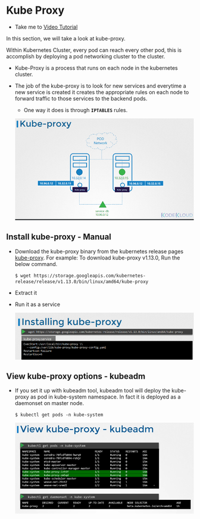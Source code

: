 # Kube Proxy
- Take me to [Video Tutorial](https://kodekloud.com/courses/539883/lectures/9808167)

In this section, we will take a look at kube-proxy.

Within Kubernetes Cluster, every pod can reach every other pod, this is accomplish by deploying a pod networking cluster to the cluster. 
- Kube-Proxy is a process that runs on each node in the kubernetes cluster.
- The job of the kube-proxy is to look for new services and everytime a new service is created it creates the appropriate rules on each node to forward traffic to those services to the backend pods.
  - One way it does is through **`IPTABLES`** rules.
  
  ![kube-proxy](../../images/kube-proxy.PNG)
  
## Install kube-proxy - Manual
- Download the kube-proxy binary from the kubernetes release pages [kube-proxy](https://storage.googleapis.com/kubernetes-release/release/v1.13.0/bin/linux/amd64/kube-proxy). For example: To download kube-proxy v1.13.0, Run the below command.
  ```
  $ wget https://storage.googleapis.com/kubernetes-release/release/v1.13.0/bin/linux/amd64/kube-proxy
  ```
- Extract it
- Run it as a service

  ![kube-proxy1](../../images/kube-proxy1.PNG)

## View kube-proxy options - kubeadm
- If you set it up with kubeadm tool, kubeadm tool will deploy the kube-proxy as pod in kube-system namespace. In fact it is deployed as a daemonset on master node.
  ```
  $ kubectl get pods -n kube-system
  ```
  ![kube-proxy2](../../images/kube-proxy2.PNG)
  
  
